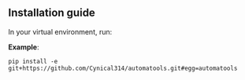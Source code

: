 ## Installation guide

In your virtual environment, run:

__Example__:

    pip install -e git+https://github.com/Cynical314/automatools.git#egg=automatools
    
    